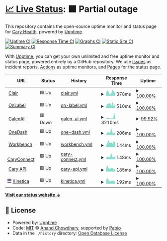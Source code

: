 # [📈 Live Status](https://caryrx.github.io/Upptime): <!--live status--> **🟧 Partial outage**

This repository contains the open-source uptime monitor and status page for [Cary Health](www.caryrx.com), powered by [Upptime](https://github.com/upptime/upptime).

[![Uptime CI](https://github.com/caryrx/Upptime/workflows/Uptime%20CI/badge.svg)](https://github.com/caryrx/Upptime/actions?query=workflow%3A%22Uptime+CI%22)
[![Response Time CI](https://github.com/caryrx/Upptime/workflows/Response%20Time%20CI/badge.svg)](https://github.com/caryrx/Upptime/actions?query=workflow%3A%22Response+Time+CI%22)
[![Graphs CI](https://github.com/caryrx/Upptime/workflows/Graphs%20CI/badge.svg)](https://github.com/caryrx/Upptime/actions?query=workflow%3A%22Graphs+CI%22)
[![Static Site CI](https://github.com/caryrx/Upptime/workflows/Static%20Site%20CI/badge.svg)](https://github.com/caryrx/Upptime/actions?query=workflow%3A%22Static+Site+CI%22)
[![Summary CI](https://github.com/caryrx/Upptime/workflows/Summary%20CI/badge.svg)](https://github.com/caryrx/Upptime/actions?query=workflow%3A%22Summary+CI%22)

With [Upptime](https://upptime.js.org), you can get your own unlimited and free uptime monitor and status page, powered entirely by a GitHub repository. We use [Issues](https://github.com/caryrx/Upptime/issues) as incident reports, [Actions](https://github.com/caryrx/Upptime/actions) as uptime monitors, and [Pages](https://caryrx.github.io/Upptime) for the status page.

<!--start: status pages-->
<!-- This summary is generated by Upptime (https://github.com/upptime/upptime) -->
<!-- Do not edit this manually, your changes will be overwritten -->
<!-- prettier-ignore -->
| URL | Status | History | Response Time | Uptime |
| --- | ------ | ------- | ------------- | ------ |
| <img alt="" src="https://askclair.ai/favicon-32x32.png" height="13"> [Clair](https://askclair.ai) | 🟩 Up | [clair.yml](https://github.com/caryrx/Upptime/commits/HEAD/history/clair.yml) | <details><summary><img alt="Response time graph" src="./graphs/clair/response-time-week.png" height="20"> 378ms</summary><br><a href="https://status.caryrx.com/history/clair"><img alt="Response time 441" src="https://img.shields.io/endpoint?url=https%3A%2F%2Fraw.githubusercontent.com%2Fcaryrx%2FUpptime%2FHEAD%2Fapi%2Fclair%2Fresponse-time.json"></a><br><a href="https://status.caryrx.com/history/clair"><img alt="24-hour response time 136" src="https://img.shields.io/endpoint?url=https%3A%2F%2Fraw.githubusercontent.com%2Fcaryrx%2FUpptime%2FHEAD%2Fapi%2Fclair%2Fresponse-time-day.json"></a><br><a href="https://status.caryrx.com/history/clair"><img alt="7-day response time 378" src="https://img.shields.io/endpoint?url=https%3A%2F%2Fraw.githubusercontent.com%2Fcaryrx%2FUpptime%2FHEAD%2Fapi%2Fclair%2Fresponse-time-week.json"></a><br><a href="https://status.caryrx.com/history/clair"><img alt="30-day response time 463" src="https://img.shields.io/endpoint?url=https%3A%2F%2Fraw.githubusercontent.com%2Fcaryrx%2FUpptime%2FHEAD%2Fapi%2Fclair%2Fresponse-time-month.json"></a><br><a href="https://status.caryrx.com/history/clair"><img alt="1-year response time 441" src="https://img.shields.io/endpoint?url=https%3A%2F%2Fraw.githubusercontent.com%2Fcaryrx%2FUpptime%2FHEAD%2Fapi%2Fclair%2Fresponse-time-year.json"></a></details> | <details><summary><a href="https://status.caryrx.com/history/clair">100.00%</a></summary><a href="https://status.caryrx.com/history/clair"><img alt="All-time uptime 100.00%" src="https://img.shields.io/endpoint?url=https%3A%2F%2Fraw.githubusercontent.com%2Fcaryrx%2FUpptime%2FHEAD%2Fapi%2Fclair%2Fuptime.json"></a><br><a href="https://status.caryrx.com/history/clair"><img alt="24-hour uptime 100.00%" src="https://img.shields.io/endpoint?url=https%3A%2F%2Fraw.githubusercontent.com%2Fcaryrx%2FUpptime%2FHEAD%2Fapi%2Fclair%2Fuptime-day.json"></a><br><a href="https://status.caryrx.com/history/clair"><img alt="7-day uptime 100.00%" src="https://img.shields.io/endpoint?url=https%3A%2F%2Fraw.githubusercontent.com%2Fcaryrx%2FUpptime%2FHEAD%2Fapi%2Fclair%2Fuptime-week.json"></a><br><a href="https://status.caryrx.com/history/clair"><img alt="30-day uptime 100.00%" src="https://img.shields.io/endpoint?url=https%3A%2F%2Fraw.githubusercontent.com%2Fcaryrx%2FUpptime%2FHEAD%2Fapi%2Fclair%2Fuptime-month.json"></a><br><a href="https://status.caryrx.com/history/clair"><img alt="1-year uptime 100.00%" src="https://img.shields.io/endpoint?url=https%3A%2F%2Fraw.githubusercontent.com%2Fcaryrx%2FUpptime%2FHEAD%2Fapi%2Fclair%2Fuptime-year.json"></a></details>
| <img alt="" src="https://onlabel.ai/favicon-32x32.png" height="13"> [OnLabel](https://onlabel.ai) | 🟩 Up | [on-label.yml](https://github.com/caryrx/Upptime/commits/HEAD/history/on-label.yml) | <details><summary><img alt="Response time graph" src="./graphs/on-label/response-time-week.png" height="20"> 510ms</summary><br><a href="https://status.caryrx.com/history/on-label"><img alt="Response time 359" src="https://img.shields.io/endpoint?url=https%3A%2F%2Fraw.githubusercontent.com%2Fcaryrx%2FUpptime%2FHEAD%2Fapi%2Fon-label%2Fresponse-time.json"></a><br><a href="https://status.caryrx.com/history/on-label"><img alt="24-hour response time 658" src="https://img.shields.io/endpoint?url=https%3A%2F%2Fraw.githubusercontent.com%2Fcaryrx%2FUpptime%2FHEAD%2Fapi%2Fon-label%2Fresponse-time-day.json"></a><br><a href="https://status.caryrx.com/history/on-label"><img alt="7-day response time 510" src="https://img.shields.io/endpoint?url=https%3A%2F%2Fraw.githubusercontent.com%2Fcaryrx%2FUpptime%2FHEAD%2Fapi%2Fon-label%2Fresponse-time-week.json"></a><br><a href="https://status.caryrx.com/history/on-label"><img alt="30-day response time 388" src="https://img.shields.io/endpoint?url=https%3A%2F%2Fraw.githubusercontent.com%2Fcaryrx%2FUpptime%2FHEAD%2Fapi%2Fon-label%2Fresponse-time-month.json"></a><br><a href="https://status.caryrx.com/history/on-label"><img alt="1-year response time 359" src="https://img.shields.io/endpoint?url=https%3A%2F%2Fraw.githubusercontent.com%2Fcaryrx%2FUpptime%2FHEAD%2Fapi%2Fon-label%2Fresponse-time-year.json"></a></details> | <details><summary><a href="https://status.caryrx.com/history/on-label">100.00%</a></summary><a href="https://status.caryrx.com/history/on-label"><img alt="All-time uptime 100.00%" src="https://img.shields.io/endpoint?url=https%3A%2F%2Fraw.githubusercontent.com%2Fcaryrx%2FUpptime%2FHEAD%2Fapi%2Fon-label%2Fuptime.json"></a><br><a href="https://status.caryrx.com/history/on-label"><img alt="24-hour uptime 100.00%" src="https://img.shields.io/endpoint?url=https%3A%2F%2Fraw.githubusercontent.com%2Fcaryrx%2FUpptime%2FHEAD%2Fapi%2Fon-label%2Fuptime-day.json"></a><br><a href="https://status.caryrx.com/history/on-label"><img alt="7-day uptime 100.00%" src="https://img.shields.io/endpoint?url=https%3A%2F%2Fraw.githubusercontent.com%2Fcaryrx%2FUpptime%2FHEAD%2Fapi%2Fon-label%2Fuptime-week.json"></a><br><a href="https://status.caryrx.com/history/on-label"><img alt="30-day uptime 100.00%" src="https://img.shields.io/endpoint?url=https%3A%2F%2Fraw.githubusercontent.com%2Fcaryrx%2FUpptime%2FHEAD%2Fapi%2Fon-label%2Fuptime-month.json"></a><br><a href="https://status.caryrx.com/history/on-label"><img alt="1-year uptime 100.00%" src="https://img.shields.io/endpoint?url=https%3A%2F%2Fraw.githubusercontent.com%2Fcaryrx%2FUpptime%2FHEAD%2Fapi%2Fon-label%2Fuptime-year.json"></a></details>
| <img alt="" src="https://icons.duckduckgo.com/ip3/prod.askclair.ai.ico" height="13"> [GalenAI](https://prod.askclair.ai/api/v1/helpers/get-hint) | 🟥 Down | [galen-ai.yml](https://github.com/caryrx/Upptime/commits/HEAD/history/galen-ai.yml) | <details><summary><img alt="Response time graph" src="./graphs/galen-ai/response-time-week.png" height="20"> 3210ms</summary><br><a href="https://status.caryrx.com/history/galen-ai"><img alt="Response time 1668" src="https://img.shields.io/endpoint?url=https%3A%2F%2Fraw.githubusercontent.com%2Fcaryrx%2FUpptime%2FHEAD%2Fapi%2Fgalen-ai%2Fresponse-time.json"></a><br><a href="https://status.caryrx.com/history/galen-ai"><img alt="24-hour response time 1106" src="https://img.shields.io/endpoint?url=https%3A%2F%2Fraw.githubusercontent.com%2Fcaryrx%2FUpptime%2FHEAD%2Fapi%2Fgalen-ai%2Fresponse-time-day.json"></a><br><a href="https://status.caryrx.com/history/galen-ai"><img alt="7-day response time 3210" src="https://img.shields.io/endpoint?url=https%3A%2F%2Fraw.githubusercontent.com%2Fcaryrx%2FUpptime%2FHEAD%2Fapi%2Fgalen-ai%2Fresponse-time-week.json"></a><br><a href="https://status.caryrx.com/history/galen-ai"><img alt="30-day response time 1845" src="https://img.shields.io/endpoint?url=https%3A%2F%2Fraw.githubusercontent.com%2Fcaryrx%2FUpptime%2FHEAD%2Fapi%2Fgalen-ai%2Fresponse-time-month.json"></a><br><a href="https://status.caryrx.com/history/galen-ai"><img alt="1-year response time 1668" src="https://img.shields.io/endpoint?url=https%3A%2F%2Fraw.githubusercontent.com%2Fcaryrx%2FUpptime%2FHEAD%2Fapi%2Fgalen-ai%2Fresponse-time-year.json"></a></details> | <details><summary><a href="https://status.caryrx.com/history/galen-ai">99.92%</a></summary><a href="https://status.caryrx.com/history/galen-ai"><img alt="All-time uptime 98.55%" src="https://img.shields.io/endpoint?url=https%3A%2F%2Fraw.githubusercontent.com%2Fcaryrx%2FUpptime%2FHEAD%2Fapi%2Fgalen-ai%2Fuptime.json"></a><br><a href="https://status.caryrx.com/history/galen-ai"><img alt="24-hour uptime 99.99%" src="https://img.shields.io/endpoint?url=https%3A%2F%2Fraw.githubusercontent.com%2Fcaryrx%2FUpptime%2FHEAD%2Fapi%2Fgalen-ai%2Fuptime-day.json"></a><br><a href="https://status.caryrx.com/history/galen-ai"><img alt="7-day uptime 99.92%" src="https://img.shields.io/endpoint?url=https%3A%2F%2Fraw.githubusercontent.com%2Fcaryrx%2FUpptime%2FHEAD%2Fapi%2Fgalen-ai%2Fuptime-week.json"></a><br><a href="https://status.caryrx.com/history/galen-ai"><img alt="30-day uptime 99.98%" src="https://img.shields.io/endpoint?url=https%3A%2F%2Fraw.githubusercontent.com%2Fcaryrx%2FUpptime%2FHEAD%2Fapi%2Fgalen-ai%2Fuptime-month.json"></a><br><a href="https://status.caryrx.com/history/galen-ai"><img alt="1-year uptime 98.55%" src="https://img.shields.io/endpoint?url=https%3A%2F%2Fraw.githubusercontent.com%2Fcaryrx%2FUpptime%2FHEAD%2Fapi%2Fgalen-ai%2Fuptime-year.json"></a></details>
| <img alt="" src="https://onedash.cary.health/favicon-32x32.png" height="13"> [OneDash](https://onedash.cary.health) | 🟩 Up | [one-dash.yml](https://github.com/caryrx/Upptime/commits/HEAD/history/one-dash.yml) | <details><summary><img alt="Response time graph" src="./graphs/one-dash/response-time-week.png" height="20"> 206ms</summary><br><a href="https://status.caryrx.com/history/one-dash"><img alt="Response time 194" src="https://img.shields.io/endpoint?url=https%3A%2F%2Fraw.githubusercontent.com%2Fcaryrx%2FUpptime%2FHEAD%2Fapi%2Fone-dash%2Fresponse-time.json"></a><br><a href="https://status.caryrx.com/history/one-dash"><img alt="24-hour response time 152" src="https://img.shields.io/endpoint?url=https%3A%2F%2Fraw.githubusercontent.com%2Fcaryrx%2FUpptime%2FHEAD%2Fapi%2Fone-dash%2Fresponse-time-day.json"></a><br><a href="https://status.caryrx.com/history/one-dash"><img alt="7-day response time 206" src="https://img.shields.io/endpoint?url=https%3A%2F%2Fraw.githubusercontent.com%2Fcaryrx%2FUpptime%2FHEAD%2Fapi%2Fone-dash%2Fresponse-time-week.json"></a><br><a href="https://status.caryrx.com/history/one-dash"><img alt="30-day response time 163" src="https://img.shields.io/endpoint?url=https%3A%2F%2Fraw.githubusercontent.com%2Fcaryrx%2FUpptime%2FHEAD%2Fapi%2Fone-dash%2Fresponse-time-month.json"></a><br><a href="https://status.caryrx.com/history/one-dash"><img alt="1-year response time 194" src="https://img.shields.io/endpoint?url=https%3A%2F%2Fraw.githubusercontent.com%2Fcaryrx%2FUpptime%2FHEAD%2Fapi%2Fone-dash%2Fresponse-time-year.json"></a></details> | <details><summary><a href="https://status.caryrx.com/history/one-dash">100.00%</a></summary><a href="https://status.caryrx.com/history/one-dash"><img alt="All-time uptime 100.00%" src="https://img.shields.io/endpoint?url=https%3A%2F%2Fraw.githubusercontent.com%2Fcaryrx%2FUpptime%2FHEAD%2Fapi%2Fone-dash%2Fuptime.json"></a><br><a href="https://status.caryrx.com/history/one-dash"><img alt="24-hour uptime 100.00%" src="https://img.shields.io/endpoint?url=https%3A%2F%2Fraw.githubusercontent.com%2Fcaryrx%2FUpptime%2FHEAD%2Fapi%2Fone-dash%2Fuptime-day.json"></a><br><a href="https://status.caryrx.com/history/one-dash"><img alt="7-day uptime 100.00%" src="https://img.shields.io/endpoint?url=https%3A%2F%2Fraw.githubusercontent.com%2Fcaryrx%2FUpptime%2FHEAD%2Fapi%2Fone-dash%2Fuptime-week.json"></a><br><a href="https://status.caryrx.com/history/one-dash"><img alt="30-day uptime 100.00%" src="https://img.shields.io/endpoint?url=https%3A%2F%2Fraw.githubusercontent.com%2Fcaryrx%2FUpptime%2FHEAD%2Fapi%2Fone-dash%2Fuptime-month.json"></a><br><a href="https://status.caryrx.com/history/one-dash"><img alt="1-year uptime 100.00%" src="https://img.shields.io/endpoint?url=https%3A%2F%2Fraw.githubusercontent.com%2Fcaryrx%2FUpptime%2FHEAD%2Fapi%2Fone-dash%2Fuptime-year.json"></a></details>
| <img alt="" src="https://workbench.caryrx.com/logo192.png" height="13"> [Workbench](https://workbench.caryrx.com) | 🟩 Up | [workbench.yml](https://github.com/caryrx/Upptime/commits/HEAD/history/workbench.yml) | <details><summary><img alt="Response time graph" src="./graphs/workbench/response-time-week.png" height="20"> 144ms</summary><br><a href="https://status.caryrx.com/history/workbench"><img alt="Response time 133" src="https://img.shields.io/endpoint?url=https%3A%2F%2Fraw.githubusercontent.com%2Fcaryrx%2FUpptime%2FHEAD%2Fapi%2Fworkbench%2Fresponse-time.json"></a><br><a href="https://status.caryrx.com/history/workbench"><img alt="24-hour response time 152" src="https://img.shields.io/endpoint?url=https%3A%2F%2Fraw.githubusercontent.com%2Fcaryrx%2FUpptime%2FHEAD%2Fapi%2Fworkbench%2Fresponse-time-day.json"></a><br><a href="https://status.caryrx.com/history/workbench"><img alt="7-day response time 144" src="https://img.shields.io/endpoint?url=https%3A%2F%2Fraw.githubusercontent.com%2Fcaryrx%2FUpptime%2FHEAD%2Fapi%2Fworkbench%2Fresponse-time-week.json"></a><br><a href="https://status.caryrx.com/history/workbench"><img alt="30-day response time 143" src="https://img.shields.io/endpoint?url=https%3A%2F%2Fraw.githubusercontent.com%2Fcaryrx%2FUpptime%2FHEAD%2Fapi%2Fworkbench%2Fresponse-time-month.json"></a><br><a href="https://status.caryrx.com/history/workbench"><img alt="1-year response time 133" src="https://img.shields.io/endpoint?url=https%3A%2F%2Fraw.githubusercontent.com%2Fcaryrx%2FUpptime%2FHEAD%2Fapi%2Fworkbench%2Fresponse-time-year.json"></a></details> | <details><summary><a href="https://status.caryrx.com/history/workbench">100.00%</a></summary><a href="https://status.caryrx.com/history/workbench"><img alt="All-time uptime 99.89%" src="https://img.shields.io/endpoint?url=https%3A%2F%2Fraw.githubusercontent.com%2Fcaryrx%2FUpptime%2FHEAD%2Fapi%2Fworkbench%2Fuptime.json"></a><br><a href="https://status.caryrx.com/history/workbench"><img alt="24-hour uptime 100.00%" src="https://img.shields.io/endpoint?url=https%3A%2F%2Fraw.githubusercontent.com%2Fcaryrx%2FUpptime%2FHEAD%2Fapi%2Fworkbench%2Fuptime-day.json"></a><br><a href="https://status.caryrx.com/history/workbench"><img alt="7-day uptime 100.00%" src="https://img.shields.io/endpoint?url=https%3A%2F%2Fraw.githubusercontent.com%2Fcaryrx%2FUpptime%2FHEAD%2Fapi%2Fworkbench%2Fuptime-week.json"></a><br><a href="https://status.caryrx.com/history/workbench"><img alt="30-day uptime 100.00%" src="https://img.shields.io/endpoint?url=https%3A%2F%2Fraw.githubusercontent.com%2Fcaryrx%2FUpptime%2FHEAD%2Fapi%2Fworkbench%2Fuptime-month.json"></a><br><a href="https://status.caryrx.com/history/workbench"><img alt="1-year uptime 99.89%" src="https://img.shields.io/endpoint?url=https%3A%2F%2Fraw.githubusercontent.com%2Fcaryrx%2FUpptime%2FHEAD%2Fapi%2Fworkbench%2Fuptime-year.json"></a></details>
| <img alt="" src="https://caryconnect.cary.health/favicon-32x32.png" height="13"> [CaryConnect](https://caryconnect.cary.health) | 🟩 Up | [cary-connect.yml](https://github.com/caryrx/Upptime/commits/HEAD/history/cary-connect.yml) | <details><summary><img alt="Response time graph" src="./graphs/cary-connect/response-time-week.png" height="20"> 148ms</summary><br><a href="https://status.caryrx.com/history/cary-connect"><img alt="Response time 162" src="https://img.shields.io/endpoint?url=https%3A%2F%2Fraw.githubusercontent.com%2Fcaryrx%2FUpptime%2FHEAD%2Fapi%2Fcary-connect%2Fresponse-time.json"></a><br><a href="https://status.caryrx.com/history/cary-connect"><img alt="24-hour response time 161" src="https://img.shields.io/endpoint?url=https%3A%2F%2Fraw.githubusercontent.com%2Fcaryrx%2FUpptime%2FHEAD%2Fapi%2Fcary-connect%2Fresponse-time-day.json"></a><br><a href="https://status.caryrx.com/history/cary-connect"><img alt="7-day response time 148" src="https://img.shields.io/endpoint?url=https%3A%2F%2Fraw.githubusercontent.com%2Fcaryrx%2FUpptime%2FHEAD%2Fapi%2Fcary-connect%2Fresponse-time-week.json"></a><br><a href="https://status.caryrx.com/history/cary-connect"><img alt="30-day response time 164" src="https://img.shields.io/endpoint?url=https%3A%2F%2Fraw.githubusercontent.com%2Fcaryrx%2FUpptime%2FHEAD%2Fapi%2Fcary-connect%2Fresponse-time-month.json"></a><br><a href="https://status.caryrx.com/history/cary-connect"><img alt="1-year response time 162" src="https://img.shields.io/endpoint?url=https%3A%2F%2Fraw.githubusercontent.com%2Fcaryrx%2FUpptime%2FHEAD%2Fapi%2Fcary-connect%2Fresponse-time-year.json"></a></details> | <details><summary><a href="https://status.caryrx.com/history/cary-connect">100.00%</a></summary><a href="https://status.caryrx.com/history/cary-connect"><img alt="All-time uptime 100.00%" src="https://img.shields.io/endpoint?url=https%3A%2F%2Fraw.githubusercontent.com%2Fcaryrx%2FUpptime%2FHEAD%2Fapi%2Fcary-connect%2Fuptime.json"></a><br><a href="https://status.caryrx.com/history/cary-connect"><img alt="24-hour uptime 100.00%" src="https://img.shields.io/endpoint?url=https%3A%2F%2Fraw.githubusercontent.com%2Fcaryrx%2FUpptime%2FHEAD%2Fapi%2Fcary-connect%2Fuptime-day.json"></a><br><a href="https://status.caryrx.com/history/cary-connect"><img alt="7-day uptime 100.00%" src="https://img.shields.io/endpoint?url=https%3A%2F%2Fraw.githubusercontent.com%2Fcaryrx%2FUpptime%2FHEAD%2Fapi%2Fcary-connect%2Fuptime-week.json"></a><br><a href="https://status.caryrx.com/history/cary-connect"><img alt="30-day uptime 100.00%" src="https://img.shields.io/endpoint?url=https%3A%2F%2Fraw.githubusercontent.com%2Fcaryrx%2FUpptime%2FHEAD%2Fapi%2Fcary-connect%2Fuptime-month.json"></a><br><a href="https://status.caryrx.com/history/cary-connect"><img alt="1-year uptime 100.00%" src="https://img.shields.io/endpoint?url=https%3A%2F%2Fraw.githubusercontent.com%2Fcaryrx%2FUpptime%2FHEAD%2Fapi%2Fcary-connect%2Fuptime-year.json"></a></details>
| <img alt="" src="https://icons.duckduckgo.com/ip3/api5.caryrx.com.ico" height="13"> [Cary API](https://api5.caryrx.com/v1/zipcodes/20001) | 🟩 Up | [cary-api.yml](https://github.com/caryrx/Upptime/commits/HEAD/history/cary-api.yml) | <details><summary><img alt="Response time graph" src="./graphs/cary-api/response-time-week.png" height="20"> 185ms</summary><br><a href="https://status.caryrx.com/history/cary-api"><img alt="Response time 242" src="https://img.shields.io/endpoint?url=https%3A%2F%2Fraw.githubusercontent.com%2Fcaryrx%2FUpptime%2FHEAD%2Fapi%2Fcary-api%2Fresponse-time.json"></a><br><a href="https://status.caryrx.com/history/cary-api"><img alt="24-hour response time 156" src="https://img.shields.io/endpoint?url=https%3A%2F%2Fraw.githubusercontent.com%2Fcaryrx%2FUpptime%2FHEAD%2Fapi%2Fcary-api%2Fresponse-time-day.json"></a><br><a href="https://status.caryrx.com/history/cary-api"><img alt="7-day response time 185" src="https://img.shields.io/endpoint?url=https%3A%2F%2Fraw.githubusercontent.com%2Fcaryrx%2FUpptime%2FHEAD%2Fapi%2Fcary-api%2Fresponse-time-week.json"></a><br><a href="https://status.caryrx.com/history/cary-api"><img alt="30-day response time 232" src="https://img.shields.io/endpoint?url=https%3A%2F%2Fraw.githubusercontent.com%2Fcaryrx%2FUpptime%2FHEAD%2Fapi%2Fcary-api%2Fresponse-time-month.json"></a><br><a href="https://status.caryrx.com/history/cary-api"><img alt="1-year response time 242" src="https://img.shields.io/endpoint?url=https%3A%2F%2Fraw.githubusercontent.com%2Fcaryrx%2FUpptime%2FHEAD%2Fapi%2Fcary-api%2Fresponse-time-year.json"></a></details> | <details><summary><a href="https://status.caryrx.com/history/cary-api">100.00%</a></summary><a href="https://status.caryrx.com/history/cary-api"><img alt="All-time uptime 100.00%" src="https://img.shields.io/endpoint?url=https%3A%2F%2Fraw.githubusercontent.com%2Fcaryrx%2FUpptime%2FHEAD%2Fapi%2Fcary-api%2Fuptime.json"></a><br><a href="https://status.caryrx.com/history/cary-api"><img alt="24-hour uptime 100.00%" src="https://img.shields.io/endpoint?url=https%3A%2F%2Fraw.githubusercontent.com%2Fcaryrx%2FUpptime%2FHEAD%2Fapi%2Fcary-api%2Fuptime-day.json"></a><br><a href="https://status.caryrx.com/history/cary-api"><img alt="7-day uptime 100.00%" src="https://img.shields.io/endpoint?url=https%3A%2F%2Fraw.githubusercontent.com%2Fcaryrx%2FUpptime%2FHEAD%2Fapi%2Fcary-api%2Fuptime-week.json"></a><br><a href="https://status.caryrx.com/history/cary-api"><img alt="30-day uptime 100.00%" src="https://img.shields.io/endpoint?url=https%3A%2F%2Fraw.githubusercontent.com%2Fcaryrx%2FUpptime%2FHEAD%2Fapi%2Fcary-api%2Fuptime-month.json"></a><br><a href="https://status.caryrx.com/history/cary-api"><img alt="1-year uptime 100.00%" src="https://img.shields.io/endpoint?url=https%3A%2F%2Fraw.githubusercontent.com%2Fcaryrx%2FUpptime%2FHEAD%2Fapi%2Fcary-api%2Fuptime-year.json"></a></details>
| <img alt="" src="/assets/kinetica.png" height="13"> [Kinetica](https://prelive.caryrx.com/v1/health/kinetica) | 🟩 Up | [kinetica.yml](https://github.com/caryrx/Upptime/commits/HEAD/history/kinetica.yml) | <details><summary><img alt="Response time graph" src="./graphs/kinetica/response-time-week.png" height="20"> 192ms</summary><br><a href="https://status.caryrx.com/history/kinetica"><img alt="Response time 261" src="https://img.shields.io/endpoint?url=https%3A%2F%2Fraw.githubusercontent.com%2Fcaryrx%2FUpptime%2FHEAD%2Fapi%2Fkinetica%2Fresponse-time.json"></a><br><a href="https://status.caryrx.com/history/kinetica"><img alt="24-hour response time 159" src="https://img.shields.io/endpoint?url=https%3A%2F%2Fraw.githubusercontent.com%2Fcaryrx%2FUpptime%2FHEAD%2Fapi%2Fkinetica%2Fresponse-time-day.json"></a><br><a href="https://status.caryrx.com/history/kinetica"><img alt="7-day response time 192" src="https://img.shields.io/endpoint?url=https%3A%2F%2Fraw.githubusercontent.com%2Fcaryrx%2FUpptime%2FHEAD%2Fapi%2Fkinetica%2Fresponse-time-week.json"></a><br><a href="https://status.caryrx.com/history/kinetica"><img alt="30-day response time 251" src="https://img.shields.io/endpoint?url=https%3A%2F%2Fraw.githubusercontent.com%2Fcaryrx%2FUpptime%2FHEAD%2Fapi%2Fkinetica%2Fresponse-time-month.json"></a><br><a href="https://status.caryrx.com/history/kinetica"><img alt="1-year response time 261" src="https://img.shields.io/endpoint?url=https%3A%2F%2Fraw.githubusercontent.com%2Fcaryrx%2FUpptime%2FHEAD%2Fapi%2Fkinetica%2Fresponse-time-year.json"></a></details> | <details><summary><a href="https://status.caryrx.com/history/kinetica">100.00%</a></summary><a href="https://status.caryrx.com/history/kinetica"><img alt="All-time uptime 99.97%" src="https://img.shields.io/endpoint?url=https%3A%2F%2Fraw.githubusercontent.com%2Fcaryrx%2FUpptime%2FHEAD%2Fapi%2Fkinetica%2Fuptime.json"></a><br><a href="https://status.caryrx.com/history/kinetica"><img alt="24-hour uptime 100.00%" src="https://img.shields.io/endpoint?url=https%3A%2F%2Fraw.githubusercontent.com%2Fcaryrx%2FUpptime%2FHEAD%2Fapi%2Fkinetica%2Fuptime-day.json"></a><br><a href="https://status.caryrx.com/history/kinetica"><img alt="7-day uptime 100.00%" src="https://img.shields.io/endpoint?url=https%3A%2F%2Fraw.githubusercontent.com%2Fcaryrx%2FUpptime%2FHEAD%2Fapi%2Fkinetica%2Fuptime-week.json"></a><br><a href="https://status.caryrx.com/history/kinetica"><img alt="30-day uptime 99.96%" src="https://img.shields.io/endpoint?url=https%3A%2F%2Fraw.githubusercontent.com%2Fcaryrx%2FUpptime%2FHEAD%2Fapi%2Fkinetica%2Fuptime-month.json"></a><br><a href="https://status.caryrx.com/history/kinetica"><img alt="1-year uptime 99.97%" src="https://img.shields.io/endpoint?url=https%3A%2F%2Fraw.githubusercontent.com%2Fcaryrx%2FUpptime%2FHEAD%2Fapi%2Fkinetica%2Fuptime-year.json"></a></details>

<!--end: status pages-->

[**Visit our status website →**](https://caryrx.github.io/Upptime)

## 📄 License

- Powered by: [Upptime](https://github.com/upptime/upptime)
- Code: [MIT](./LICENSE) © [Anand Chowdhary](https://anandchowdhary.com), supported by [Pabio](https://pabio.com)
- Data in the `./history` directory: [Open Database License](https://opendatacommons.org/licenses/odbl/1-0/)
